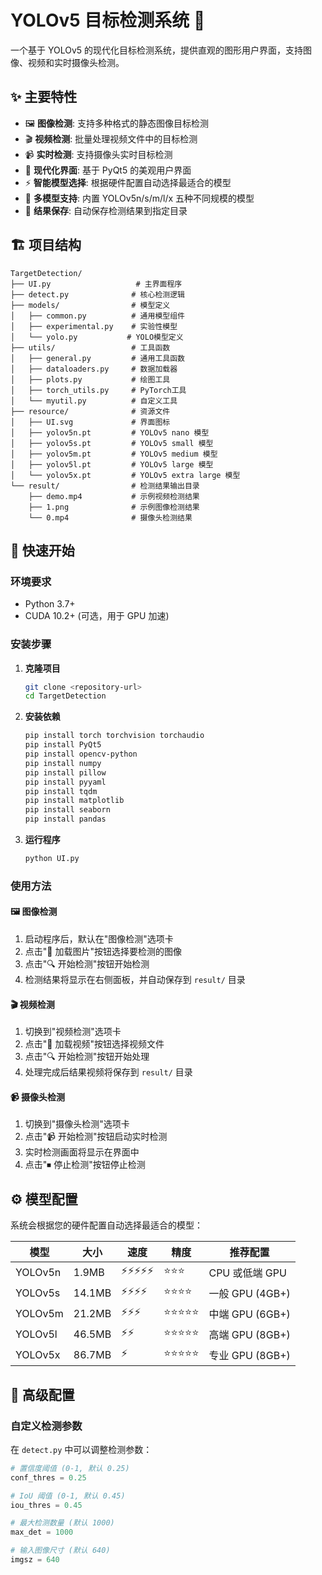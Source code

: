 # YOLOv5 目标检测系统 🚀

一个基于 YOLOv5 的现代化目标检测系统，提供直观的图形用户界面，支持图像、视频和实时摄像头检测。

## ✨ 主要特性

- 🖼️ **图像检测**: 支持多种格式的静态图像目标检测
- 🎬 **视频检测**: 批量处理视频文件中的目标检测
- 📹 **实时检测**: 支持摄像头实时目标检测
- 🎨 **现代化界面**: 基于 PyQt5 的美观用户界面
- ⚡ **智能模型选择**: 根据硬件配置自动选择最适合的模型
- 🔧 **多模型支持**: 内置 YOLOv5n/s/m/l/x 五种不同规模的模型
- 💾 **结果保存**: 自动保存检测结果到指定目录

## 🏗️ 项目结构

```
TargetDetection/
├── UI.py                   # 主界面程序
├── detect.py              # 核心检测逻辑
├── models/                # 模型定义
│   ├── common.py          # 通用模型组件
│   ├── experimental.py    # 实验性模型
│   └── yolo.py           # YOLO模型定义
├── utils/                 # 工具函数
│   ├── general.py         # 通用工具函数
│   ├── dataloaders.py     # 数据加载器
│   ├── plots.py           # 绘图工具
│   ├── torch_utils.py     # PyTorch工具
│   └── myutil.py          # 自定义工具
├── resource/              # 资源文件
│   ├── UI.svg             # 界面图标
│   ├── yolov5n.pt         # YOLOv5 nano 模型
│   ├── yolov5s.pt         # YOLOv5 small 模型
│   ├── yolov5m.pt         # YOLOv5 medium 模型
│   ├── yolov5l.pt         # YOLOv5 large 模型
│   └── yolov5x.pt         # YOLOv5 extra large 模型
└── result/                # 检测结果输出目录
    ├── demo.mp4           # 示例视频检测结果
    ├── 1.png              # 示例图像检测结果
    └── 0.mp4              # 摄像头检测结果
```

## 🚀 快速开始

### 环境要求

- Python 3.7+
- CUDA 10.2+ (可选，用于 GPU 加速)

### 安装步骤

1. **克隆项目**
   ```bash
   git clone <repository-url>
   cd TargetDetection
   ```

2. **安装依赖**
   ```bash
   pip install torch torchvision torchaudio
   pip install PyQt5
   pip install opencv-python
   pip install numpy
   pip install pillow
   pip install pyyaml
   pip install tqdm
   pip install matplotlib
   pip install seaborn
   pip install pandas
   ```

3. **运行程序**
   ```bash
   python UI.py
   ```

### 使用方法

#### 🖼️ 图像检测
1. 启动程序后，默认在"图像检测"选项卡
2. 点击"📁 加载图片"按钮选择要检测的图像
3. 点击"🔍 开始检测"按钮开始检测
4. 检测结果将显示在右侧面板，并自动保存到 `result/` 目录

#### 🎬 视频检测
1. 切换到"视频检测"选项卡
2. 点击"📁 加载视频"按钮选择视频文件
3. 点击"🔍 开始检测"按钮开始处理
4. 处理完成后结果视频将保存到 `result/` 目录

#### 📹 摄像头检测
1. 切换到"摄像头检测"选项卡
2. 点击"📹 开始检测"按钮启动实时检测
3. 实时检测画面将显示在界面中
4. 点击"⏹ 停止检测"按钮停止检测

## ⚙️ 模型配置

系统会根据您的硬件配置自动选择最适合的模型：

| 模型 | 大小 | 速度 | 精度 | 推荐配置 |
|------|------|------|------|----------|
| YOLOv5n | 1.9MB | ⚡⚡⚡⚡⚡ | ⭐⭐⭐ | CPU 或低端 GPU |
| YOLOv5s | 14.1MB | ⚡⚡⚡⚡ | ⭐⭐⭐⭐ | 一般 GPU (4GB+) |
| YOLOv5m | 21.2MB | ⚡⚡⚡ | ⭐⭐⭐⭐⭐ | 中端 GPU (6GB+) |
| YOLOv5l | 46.5MB | ⚡⚡ | ⭐⭐⭐⭐⭐ | 高端 GPU (8GB+) |
| YOLOv5x | 86.7MB | ⚡ | ⭐⭐⭐⭐⭐ | 专业 GPU (8GB+) |

## 🔧 高级配置

### 自定义检测参数

在 `detect.py` 中可以调整检测参数：

```python
# 置信度阈值 (0-1, 默认 0.25)
conf_thres = 0.25

# IoU 阈值 (0-1, 默认 0.45)  
iou_thres = 0.45

# 最大检测数量 (默认 1000)
max_det = 1000

# 输入图像尺寸 (默认 640)
imgsz = 640
```